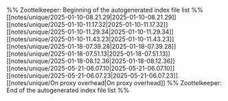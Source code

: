 %% Zoottelkeeper: Beginning of the autogenerated index file list  %%
 [[notes/unique/2025-01-10-08.21.29|2025-01-10-08.21.29]]
 [[notes/unique/2025-01-10-11.17.32|2025-01-10-11.17.32]]
 [[notes/unique/2025-01-10-11.29.34|2025-01-10-11.29.34]]
 [[notes/unique/2025-01-10-11.43.23|2025-01-10-11.43.23]]
 [[notes/unique/2025-01-18-07.39.28|2025-01-18-07.39.28]]
 [[notes/unique/2025-01-18-07.51.13|2025-01-18-07.51.13]]
 [[notes/unique/2025-01-18-08.12.36|2025-01-18-08.12.36]]
 [[notes/unique/2025-05-21-06.07.10|2025-05-21-06.07.10]]
 [[notes/unique/2025-05-21-06.07.23|2025-05-21-06.07.23]]
 [[notes/unique/On proxy overhead|On proxy overhead]]
%% Zoottelkeeper: End of the autogenerated index file list  %%
